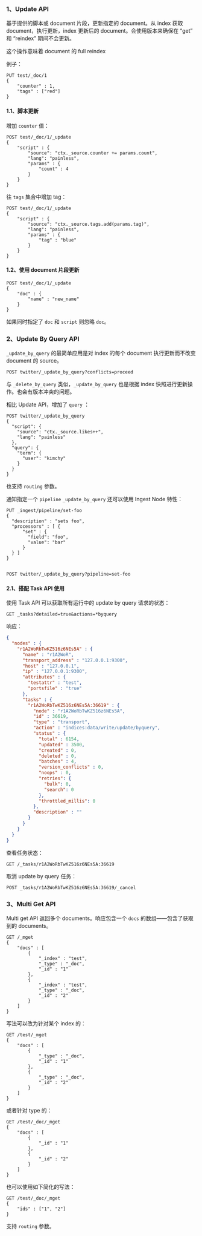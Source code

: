 ### 1、Update API

 基于提供的脚本或 document 片段，更新指定的 document。从 index 获取 document，执行更新，index 更新后的 document。会使用版本来确保在 “get” 和 “reindex” 期间不会更新。

这个操作意味着 document 的 full reindex

例子：

```shell
PUT test/_doc/1
{
    "counter" : 1,
    "tags" : ["red"]
}
```

#### 1.1、脚本更新

增加 `counter` 值：

```shell
POST test/_doc/1/_update
{
    "script" : {
        "source": "ctx._source.counter += params.count",
        "lang": "painless",
        "params" : {
            "count" : 4
        }
    }
}
```

往 `tags` 集合中增加 tag：

```shell
POST test/_doc/1/_update
{
    "script" : {
        "source": "ctx._source.tags.add(params.tag)",
        "lang": "painless",
        "params" : {
            "tag" : "blue"
        }
    }
}
```

#### 1.2、使用 document 片段更新

```shell
POST test/_doc/1/_update
{
    "doc" : {
        "name" : "new_name"
    }
}
```

如果同时指定了 `doc` 和 `script` 则忽略 `doc`。

### 2、Update By Query API

`_update_by_query` 的最简单应用是对 index 的每个 document 执行更新而不改变 document 的 source。

```shell
POST twitter/_update_by_query?conflicts=proceed
```

与 `_delete_by_query` 类似，`_update_by_query` 也是根据 index 快照进行更新操作。也会有版本冲突的问题。

相比 Update API，增加了 `query` ：

```shell
POST twitter/_update_by_query
{
  "script": {
    "source": "ctx._source.likes++",
    "lang": "painless"
  },
  "query": {
    "term": {
      "user": "kimchy"
    }
  }
}
```

也支持 `routing` 参数。

通知指定一个 `pipeline` `_update_by_query` 还可以使用 Ingest Node 特性：

```shell
PUT _ingest/pipeline/set-foo
{
  "description" : "sets foo",
  "processors" : [ {
      "set" : {
        "field": "foo",
        "value": "bar"
      }
  } ]
}


POST twitter/_update_by_query?pipeline=set-foo
```

#### 2.1、搭配 Task API 使用

使用 Task API 可以获取所有运行中的 update by query 请求的状态：

```shell
GET _tasks?detailed=true&actions=*byquery
```

响应：

```json
{
  "nodes" : {
    "r1A2WoRbTwKZ516z6NEs5A" : {
      "name" : "r1A2WoR",
      "transport_address" : "127.0.0.1:9300",
      "host" : "127.0.0.1",
      "ip" : "127.0.0.1:9300",
      "attributes" : {
        "testattr" : "test",
        "portsfile" : "true"
      },
      "tasks" : {
        "r1A2WoRbTwKZ516z6NEs5A:36619" : {
          "node" : "r1A2WoRbTwKZ516z6NEs5A",
          "id" : 36619,
          "type" : "transport",
          "action" : "indices:data/write/update/byquery",
          "status" : {    
            "total" : 6154,
            "updated" : 3500,
            "created" : 0,
            "deleted" : 0,
            "batches" : 4,
            "version_conflicts" : 0,
            "noops" : 0,
            "retries": {
              "bulk": 0,
              "search": 0
            },
            "throttled_millis": 0
          },
          "description" : ""
        }
      }
    }
  }
}
```

查看任务状态：

```shell
GET /_tasks/r1A2WoRbTwKZ516z6NEs5A:36619
```

取消 update by query 任务：

```shell
POST _tasks/r1A2WoRbTwKZ516z6NEs5A:36619/_cancel
```

### 3、Multi Get API

Multi get API 返回多个 documents。响应包含一个 `docs` 的数组——包含了获取到的 documents。

```shell
GET /_mget
{
    "docs" : [
        {
            "_index" : "test",
            "_type" : "_doc",
            "_id" : "1"
        },
        {
            "_index" : "test",
            "_type" : "_doc",
            "_id" : "2"
        }
    ]
}
```

写法可以改为针对某个 index 的：

```shell
GET /test/_mget
{
    "docs" : [
        {
            "_type" : "_doc",
            "_id" : "1"
        },
        {
            "_type" : "_doc",
            "_id" : "2"
        }
    ]
}
```

或者针对 type 的：

```shell
GET /test/_doc/_mget
{
    "docs" : [
        {
            "_id" : "1"
        },
        {
            "_id" : "2"
        }
    ]
}
```

也可以使用如下简化的写法：

```shell
GET /test/_doc/_mget
{
    "ids" : ["1", "2"]
}
```

支持 `routing` 参数。
